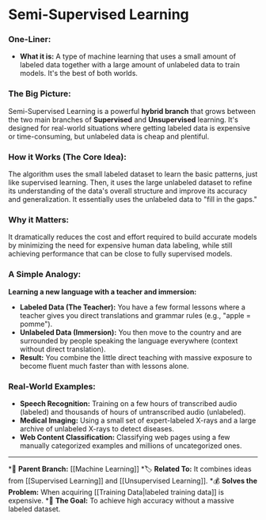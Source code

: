 # Semi-Supervised Learning

### One-Liner:
*   **What it is:** A type of machine learning that uses a small amount of labeled data together with a large amount of unlabeled data to train models. It's the best of both worlds.

### The Big Picture:
Semi-Supervised Learning is a powerful **hybrid branch** that grows between the two main branches of **Supervised** and **Unsupervised** learning. It's designed for real-world situations where getting labeled data is expensive or time-consuming, but unlabeled data is cheap and plentiful.

### How it Works (The Core Idea):
The algorithm uses the small labeled dataset to learn the basic patterns, just like supervised learning. Then, it uses the large unlabeled dataset to refine its understanding of the data's overall structure and improve its accuracy and generalization. It essentially uses the unlabeled data to "fill in the gaps."

### Why it Matters:
It dramatically reduces the cost and effort required to build accurate models by minimizing the need for expensive human data labeling, while still achieving performance that can be close to fully supervised models.

### A Simple Analogy:
**Learning a new language with a teacher and immersion:**
*   **Labeled Data (The Teacher):** You have a few formal lessons where a teacher gives you direct translations and grammar rules (e.g., "apple = pomme").
*   **Unlabeled Data (Immersion):** You then move to the country and are surrounded by people speaking the language everywhere (context without direct translation).
*   **Result:** You combine the little direct teaching with massive exposure to become fluent much faster than with lessons alone.

### Real-World Examples:
*   **Speech Recognition:** Training on a few hours of transcribed audio (labeled) and thousands of hours of untranscribed audio (unlabeled).
*   **Medical Imaging:** Using a small set of expert-labeled X-rays and a large archive of unlabeled X-rays to detect diseases.
*   **Web Content Classification:** Classifying web pages using a few manually categorized examples and millions of uncategorized ones.

---
*🌳 **Parent Branch:** [[Machine Learning]]
*🏷️ **Related To:** It combines ideas from [[Supervised Learning]] and [[Unsupervised Learning]].
*💰 **Solves the Problem:** When acquiring [[Training Data|labeled training data]] is expensive.
*🎯 **The Goal:** To achieve high accuracy without a massive labeled dataset.
